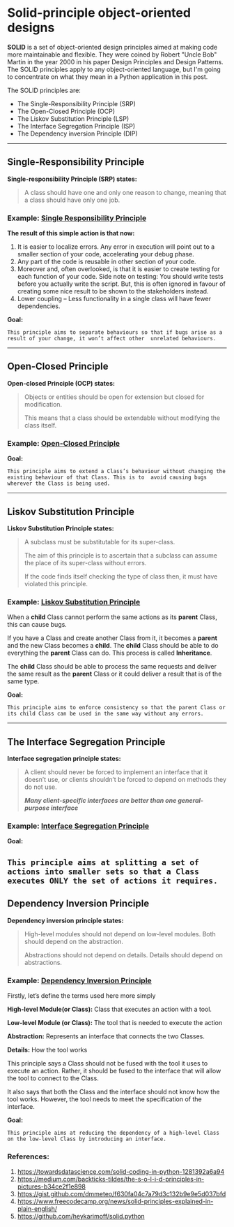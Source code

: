 # Solid-principle object-oriented designs

**SOLID** is a set of object-oriented design principles aimed at making code more maintainable and flexible. 
They were coined by Robert "Uncle Bob" Martin in the year 2000 in his paper Design Principles and Design Patterns. 
The SOLID principles apply to any object-oriented language, but I'm going to concentrate on what they mean in a Python 
application in this post.

The SOLID principles are:

* The Single-Responsibility Principle (SRP)
* The Open-Closed Principle (OCP)
* The Liskov Substitution Principle (LSP)
* The Interface Segregation Principle (ISP)
* The Dependency inversion Principle (DIP)

-------------------------------------------

## Single-Responsibility Principle


**Single-responsibility Principle (SRP) states:**

> A class should have one and only one reason to change, meaning that a class should have only one job.

### Example: [Single Responsibility Principle](https://github.com/heykarimoff/solid.python/blob/master/1.srp.py)

**The result of this simple action is that now:**

1. It is easier to localize errors. Any error in execution will point out to a smaller section of your code, 
accelerating your debug phase.
2. Any part of the code is reusable in other section of your code.
3. Moreover and, often overlooked, is that it is easier to create testing for each function of your code. 
Side note on testing: You should write tests before you actually write the script. But, this is often ignored in favour 
of creating some nice result to be shown to the stakeholders instead.
4. Lower coupling – Less functionality in a single class will have fewer dependencies.

**Goal:**

`This principle aims to separate behaviours so that if bugs arise as a result of your change, it won’t affect other 
unrelated behaviours.`

-------------------------------------------
## Open-Closed Principle

**Open-closed Principle (OCP) states:**

> Objects or entities should be open for extension but closed for modification. 
> 
> This means that a class should be extendable without modifying the class itself.

### Example: [Open-Closed Principle](https://github.com/heykarimoff/solid.python/blob/master/2.ocp.py)

**Goal:**

`This principle aims to extend a Class’s behaviour without changing the existing behaviour of that Class. This is to 
avoid causing bugs wherever the Class is being used.`

-------------------------------------------
## Liskov Substitution Principle

**Liskov Substitution Principle states:**

> A subclass must be substitutable for its super-class.
> 
> The aim of this principle is to ascertain that a subclass can assume the place of its super-class without errors.
> 
> If the code finds itself checking the type of class then, it must have violated this principle.

### Example: [Liskov Substitution Principle](https://github.com/heykarimoff/solid.python/blob/master/3.lsp.py)


When a **child** Class cannot perform the same actions as its **parent** Class, this can cause bugs.

If you have a Class and create another Class from it, it becomes a **parent** and the new Class becomes a **child**. 
The **child** Class should be able to do everything the **parent** Class can do. This process is called **Inheritance**.

The **child** Class should be able to process the same requests and deliver the same result as the **parent** Class or 
it could deliver a result that is of the same type.

**Goal:**

`This principle aims to enforce consistency so that the parent Class or its child Class can be used in the same way without any errors.
`

-------------------------------------------
## The Interface Segregation Principle


**Interface segregation principle states:**

> A client should never be forced to implement an interface that it doesn’t use, or clients shouldn’t be forced to 
> depend on methods they do not use.
> 
> **_Many client-specific interfaces are better than one general-purpose interface_**

### Example: [Interface Segregation Principle](https://github.com/heykarimoff/solid.python/blob/master/4.isp.py)

**Goal:**

`This principle aims at splitting a set of actions into smaller sets so that a Class executes ONLY the set of actions it requires.
`
-------------------------------------------
## Dependency Inversion Principle

**Dependency inversion principle states:**

> High-level modules should not depend on low-level modules. Both should depend on the abstraction.
> 
>Abstractions should not depend on details. Details should depend on abstractions.

### Example: [Dependency Inversion Principle](https://github.com/heykarimoff/solid.python/blob/master/5.dip.py)

Firstly, let’s define the terms used here more simply

**High-level Module(or Class):** Class that executes an action with a tool.

**Low-level Module (or Class):** The tool that is needed to execute the action

**Abstraction:** Represents an interface that connects the two Classes.

**Details:** How the tool works

This principle says a Class should not be fused with the tool it uses to execute an action. Rather, it should be fused to the interface that will allow the tool to connect to the Class.

It also says that both the Class and the interface should not know how the tool works. However, the tool needs to meet the specification of the interface.


**Goal:**

`This principle aims at reducing the dependency of a high-level Class on the low-level Class by introducing an interface.
`

### References:

1. https://towardsdatascience.com/solid-coding-in-python-1281392a6a94
2. https://medium.com/backticks-tildes/the-s-o-l-i-d-principles-in-pictures-b34ce2f1e898
3. https://gist.github.com/dmmeteo/f630fa04c7a79d3c132b9e9e5d037bfd
4. https://www.freecodecamp.org/news/solid-principles-explained-in-plain-english/
5. https://github.com/heykarimoff/solid.python

